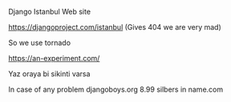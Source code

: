 Django Istanbul Web site

<https://djangoproject.com/istanbul> (Gives 404 we are very mad)

So we use tornado

<https://an-experiment.com/>

Yaz oraya bi sikinti varsa

In case of any problem djangoboys.org 8.99 silbers in name.com
